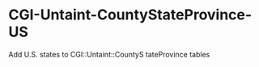 CGI-Untaint-CountyStateProvince-US
==================================

Add U.S. states to CGI::Untaint::CountyS tateProvince tables
